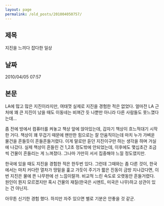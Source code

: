 ```yaml
---
layout: page
permalink: /old_posts/201004050757/
---
```


## 제목
지진을 느끼다 잡다한 일상

## 날짜
2010/04/05 07:57

## 본문
LA에 많고 많은 지진이라지만, 여태껏 실제로 지진을 경험한 적은 없었다. 얼마전 LA 근처에 꽤 큰 지진이 났을 때도 이동네는 비껴간 듯 나뿐만 아니라 다른 사람들도 못느꼈다는데...

좀 전에 방에서 컴퓨터를 켜놓고 책상 앞에 앉아있는데, 갑자기 책상이 흐느적대기 시작한 거다. 책상이 꽤 무겁기 때문에 왠만한 힘으로는 잘 안움직이는데 마치 누가 가벼운 물건을 흔들듯이 흔들흔들거렸다. 이게 말로만 듣던 지진이구만 하는 생각을 하며 거실에 나갔다. 실제 책상이 흔들린 건 1,2초 정도밖에 안되었는데, 이후에도 몇십초간 조금씩 건물이 흔들리는 게 느껴졌다. 그나마 가만히 서서 집중해야 느낄 정도였지만.

한국에 있을 때도 지진을 경험한 적은 한두번 있다. 그런데 그때와는 좀 다른 것이, 한국에서는 마치 커다란 열차가 땅밑을 훑고 가듯이 주기가 짧은 진동이 금방 지나갔다면, 이번 지진은 물에 뜬 나무판에 선 느낌이랄까. 비교적 느린 속도로 오랫동안 흔들거렸다. 원인이 뭔지 모르겠지만 혹시 건물의 재질(한국은 시멘트, 미국은 나무)하고 상관이 있는 건 아닌지.

아무튼 신기한 경험 했다. 하지만 자주 있으면 별로 기분은 안좋을 것 같군.